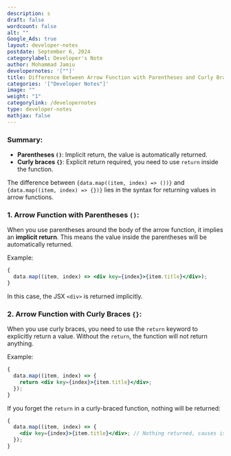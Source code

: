 ```yaml
---
description: s
draft: false
wordcount: false
alt: ""
Google_Ads: true
layout: developer-notes
postdate: September 6, 2024
categorylabel: Developer's Note
author: Mohammad Jamiu
developernotes: '[""]'
title: Difference Between Arrow Function with Parentheses and Curly Braces
categories: '["Developer Notes"]'
image: ""
weight: "1"
categorylink: /developernotes
type: developer-notes
mathjax: false
---
```


### Summary:

- **Parentheses `()`**: Implicit return, the value is automatically returned.
- **Curly braces `{}`**: Explicit return required, you need to use `return` inside the function.

The difference between `{data.map((item, index) => ())}` and `{data.map((item, index) => {})}` lies in the syntax for returning values in arrow functions.

### 1. **Arrow Function with Parentheses `()`**:

When you use parentheses around the body of the arrow function, it implies an **implicit return**. This means the value inside the parentheses will be automatically returned.

Example:

```jsx
{
  data.map((item, index) => <div key={index}>{item.title}</div>);
}
```

In this case, the JSX `<div>` is returned implicitly.

### 2. **Arrow Function with Curly Braces `{}`**:

When you use curly braces, you need to use the `return` keyword to explicitly return a value. Without the `return`, the function will not return anything.

Example:

```jsx
{
  data.map((item, index) => {
    return <div key={index}>{item.title}</div>;
  });
}
```

If you forget the `return` in a curly-braced function, nothing will be returned:

```jsx
{
  data.map((item, index) => {
    <div key={index}>{item.title}</div>; // Nothing returned, causes issue
  });
}
```
